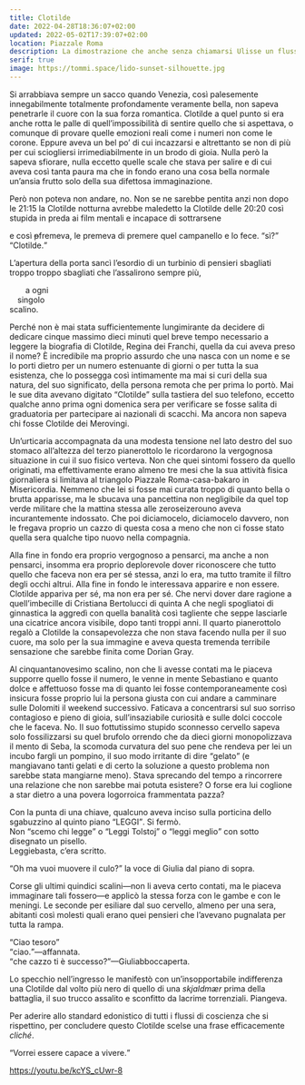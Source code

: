 ```yaml
---
title: Clotilde
date: 2022-04-28T18:36:07+02:00
updated: 2022-05-02T17:39:07+02:00
location: Piazzale Roma
description: La dimostrazione che anche senza chiamarsi Ulisse un flusso di coscienza può essere un capolavoro della letteratura mondiale.
serif: true
image: https://tommi.space/lido-sunset-silhouette.jpg
---
```

Si arrabbiava sempre un sacco quando Venezia, così palesemente innegabilmente totalmente profondamente veramente bella, non sapeva penetrarle il cuore con la sua forza romantica. Clotilde a quel punto si era anche rotta le palle di quell’impossibilità di sentire quello che si aspettava, o comunque di provare quelle emozioni reali come i numeri non come le corone. Eppure aveva un bel po’ di cui incazzarsi e altrettanto se non di più per cui sciogliersi irrimediabilmente in un brodo di gioia. Nulla però la sapeva sfiorare, nulla eccetto quelle scale che stava per salire e di cui aveva così tanta paura ma che in fondo erano una cosa bella normale un’ansia frutto solo della sua difettosa immaginazione.

Però non poteva non andare, no. Non se ne sarebbe pentita anzi non dopo le 21:15 la Clotilde notturna avrebbe maledetto la Clotilde delle 20:20 così stupida in preda ai film mentali e incapace di sottrarsene

e così ~~p~~fremeva, le premeva di premere quel campanello e lo fece. <q>sì?</q> <q>Clotilde.</q>

L’apertura della porta sancì l’esordio di un turbinio di pensieri sbagliati troppo troppo sbagliati che l’assalirono sempre più,

  a ogni  
 singolo  
scalino.

Perché non è mai stata sufficientemente lungimirante da decidere di dedicare cinque massimo dieci minuti quel breve tempo necessario a leggere la biografia di Clotilde, Regina dei Franchi, quella da cui aveva preso il nome? È incredibile ma proprio assurdo che unə nasca con un nome e se lo porti dietro per un numero estenuante di giorni o per tutta la sua esistenza, che lo possegga così intimamente ma mai si curi della sua natura, del suo significato, della persona remota che per prima lo portò. Mai le sue dita avevano digitato <q>Clotilde</q> sulla tastiera del suo telefono, eccetto qualche anno prima ogni domenica sera per verificare se fosse salita di graduatoria per partecipare ai nazionali di scacchi. Ma ancora non sapeva chi fosse Clotilde dei Merovingi.

Un’urticaria accompagnata da una modesta tensione nel lato destro del suo stomaco all’altezza del terzo pianerottolo le ricordarono la vergognosa situazione in cui il suo fisico verteva. Non che quei sintomi fossero da quello originati, ma effettivamente erano almeno tre mesi che la sua attività fisica giornaliera si limitava al triangolo Piazzale Roma-casa-bakaro in Misericordia. Nemmeno che lei si fosse mai curata troppo di quanto bella o brutta apparisse, ma le sbucava una pancettina non negligibile da quel top verde militare che la mattina stessa alle zeroseizerouno aveva incurantemente indossato. Che poi diciamocelo, diciamocelo davvero, non le fregava proprio un cazzo di questa cosa a meno che non ci fosse stato quella sera qualche tipo nuovo nella compagnia.

Alla fine in fondo era proprio vergognoso a pensarci, ma anche a non pensarci, insomma era proprio deplorevole dover riconoscere che tutto quello che faceva non era per sé stessa, anzi lo era, ma tutto tramite il filtro degli occhi altrui. Alla fine in fondo le interessava apparire e non essere. Clotilde appariva per sé, ma non era per sé. Che nervi dover dare ragione a quell’imbecille di Cristiana Bertolucci di quinta A che negli spogliatoi di ginnastica la aggredì con quella banalità così tagliente che seppe lasciarle una cicatrice ancora visibile, dopo tanti troppi anni. Il quarto pianerottolo regalò a Clotilde la consapevolezza che non stava facendo nulla per il suo cuore, ma solo per la sua immagine e aveva questa tremenda terribile sensazione che sarebbe finita come Dorian Gray.

Al cinquantanovesimo scalino, non che li avesse contati ma le piaceva supporre quello fosse il numero, le venne in mente Sebastiano e quanto dolce e affettuoso fosse ma di quanto lei fosse contemporaneamente così insicura fosse proprio lui la persona giusta con cui andare a camminare sulle Dolomiti il weekend successivo. Faticava a concentrarsi sul suo sorriso contagioso e pieno di gioia, sull’insaziabile curiosità e sulle dolci coccole che le faceva. No. Il suo fottutissimo stupido sconnesso cervello sapeva solo fossilizzarsi su quel brufolo orrendo che da dieci giorni monopolizzava il mento di Seba, la scomoda curvatura del suo pene che rendeva per lei un incubo fargli un pompino, il suo modo irritante di dire <q>gelato</q> (e mangiavano tanti gelati e di certo la soluzione a questo problema non sarebbe stata mangiarne meno). Stava sprecando del tempo a rincorrere una relazione che non sarebbe mai potuta esistere? O forse era lui coglione a star dietro a una povera logorroica frammentata pazza?

Con la punta di una chiave, qualcuno aveva inciso sulla porticina dello sgabuzzino al quinto piano <q>LEGGI</q>. Si fermò.  
Non <q>scemo chi legge</q> o <q>Leggi Tolstoj</q> o <q>leggi meglio</q> con sotto disegnato un pisello.  
Leggiebasta, c’era scritto.

<q>Oh ma vuoi muovere il culo?</q> la voce di Giulia dal piano di sopra.

Corse gli ultimi quindici scalini—non li aveva certo contati, ma le piaceva immaginare tali fossero—e applicò la stessa forza con le gambe e con le meningi. Le seconde per esiliare dal suo cervello, almeno per una sera, abitanti così molesti quali erano quei pensieri che l’avevano pugnalata per tutta la rampa.

<q>Ciao tesoro</q>  
<q>ciao.</q>—affannata.  
<q>che cazzo ti è successo?</q>—Giuliabboccaperta.  

Lo specchio nell’ingresso le manifestò con un’insopportabile indifferenza una Clotilde dal volto più nero di quello di una <i lang='no'>skjaldmær</i> prima della battaglia, il suo trucco assalito e sconfitto da lacrime torrenziali. Piangeva.

Per aderire allo standard edonistico di tutti i flussi di coscienza che si rispettino, per concludere questo Clotilde scelse una frase efficacemente <i lang='fr'>cliché</i>.

<q>Vorrei essere capace a vivere.</q>

https://youtu.be/kcYS_cUwr-8
